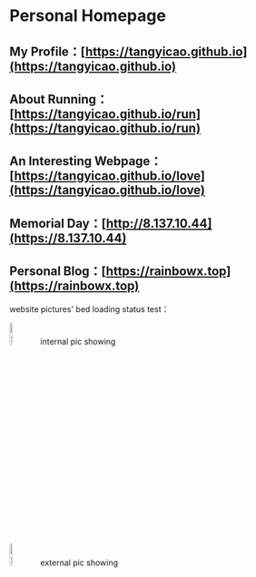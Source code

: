 # Personal Homepage

## My Profile：[https://tangyicao.github.io](https://tangyicao.github.io)

## About Running：[https://tangyicao.github.io/run](https://tangyicao.github.io/run)

## An Interesting Webpage：[https://tangyicao.github.io/love](https://tangyicao.github.io/love)

## Memorial Day：[http://8.137.10.44](https://8.137.10.44)

## Personal Blog：[https://rainbowx.top](https://rainbowx.top)

website pictures' bed loading status test：

<div align=left>
<img src="http://tangyicao.github.io/imgs/test.jpg" title="曹唐毅-站内图库测试" alt="站内图片加载失败" width = 10%/>
  internal pic showing
</div>

  

<div align=left>
<img src="https://z3.ax1x.com/2021/04/23/cO2JKg.jpg" title="曹唐毅-站外图床测试" alt="站外图床图片加载失败" width = 10%/>
  external pic showing
</div>
